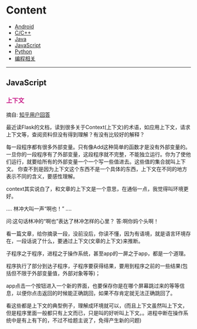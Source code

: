 # Content
- [Android](#Android)
- [C/C++](#C/C++)
- [Java](#Java)
- [JavaScript](#JavaScript)
- [Python](#Python)
- [编程相关](#编程相关)
---


## JavaScript
### <font color=#c71585>上下文</font>
摘自: [知乎用户回答](https://www.zhihu.com/question/26387327)

最近读Flask的文档，读到很多关于Context(上下文)的术语，如应用上下文，请求上下文等，查阅资料但没有得到理解？有没有比较好的解释？

每一段程序都有很多外部变量。只有像Add这种简单的函数才是没有外部变量的。一旦你的一段程序有了外部变量，这段程序就不完整，不能独立运行。你为了使他们运行，就要给所有的外部变量一个一个写一些值进去。这些值的集合就叫上下文。
你查不到是因为上下文这个东西不是一个具体的东西，上下文在不同的地方表示不同的含义，要感性理解。

context其实说白了，和文章的上下文是一个意思，在通俗一点，我觉得叫环境更好。

....
林冲大叫一声“啊也！”
....

问:这句话林冲的“啊也”表达了林冲怎样的心里？
答:啊你妈个头啊！

看一篇文章，给你摘录一段，没前没后，你读不懂，因为有语境，就是语言环境存在，一段话说了什么，要通过上下文(文章的上下文)来推断。

子程序之于程序，进程之于操作系统，甚至app的一屏之于app，都是一个道理。

程序执行了部分到达子程序，子程序要获得结果，要用到程序之前的一些结果(包括但不限于外部变量值，外部对象等等)；

app点击一个按钮进入一个新的界面，也要保存你是在哪个屏幕跳过来的等等信息，以便你点击返回的时候能正确跳回，如果不存肯定就无法正确跳回了。

看这些都是上下文的典型例子，理解成环境就可以，(而且上下文虽然叫上下文，但是程序里面一般都只有上文而已，只是叫的好听叫上下文。。进程中断在操作系统中是有上有下的，不过不给题主说了，免得产生新的问题)
